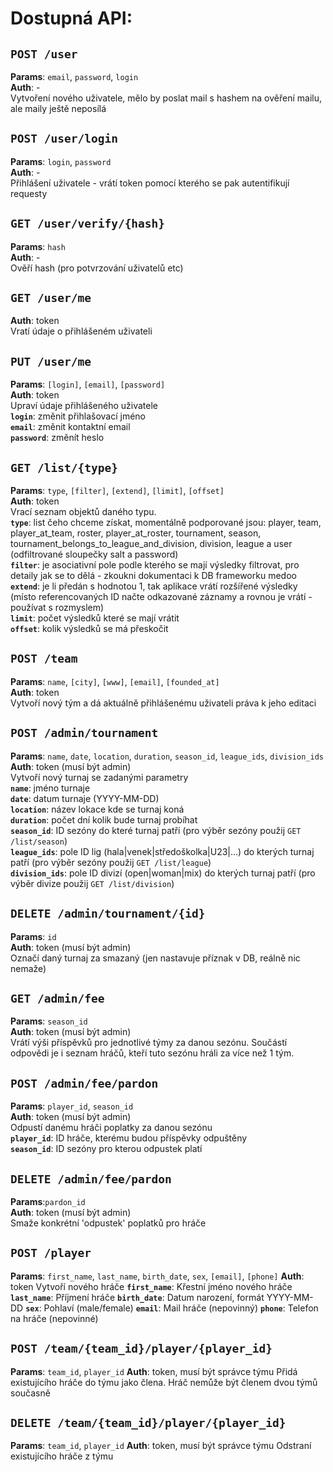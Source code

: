# Dostupná API:
## `POST /user`
**Params**: `email`, `password`, `login`  
**Auth**: -  
Vytvoření nového uživatele, mělo by poslat mail s hashem na ověření mailu, ale maily ještě neposílá

## `POST /user/login`
**Params**: `login`, `password`  
**Auth**: -  
Přihlášení uživatele - vrátí token pomocí kterého se pak autentifikují requesty

## `GET /user/verify/{hash}`
**Params**: `hash`  
**Auth**: -  
Ověří hash (pro potvrzování uživatelů etc)

## `GET /user/me`
**Auth**: token  
Vratí údaje o přihlášeném uživateli

## `PUT /user/me`
**Params**: `[login]`, `[email]`, `[password]`  
**Auth**: token  
Upraví údaje přihlášeného uživatele  
**`login`**: změnit přihlašovací jméno  
**`email`**: změnit kontaktní email  
**`password`**: změnít heslo

## `GET /list/{type}`
**Params**: `type`, `[filter]`, `[extend]`, `[limit]`, `[offset]`  
**Auth**: token  
Vrací seznam objektů daného typu.  
**`type`**: list čeho chceme získat, momentálně podporované jsou: player, team, player_at_team, roster, player_at_roster, tournament, season, tournament_belongs_to_league_and_division,
division, league a user (odfiltrované sloupečky salt a password)  
**`filter`**: je asociativní pole podle kterého se mají výsledky filtrovat, pro detaily jak se to dělá - zkoukni dokumentaci k DB frameworku medoo  
**`extend`**: je li předán s hodnotou 1, tak aplikace vrátí rozšířené výsledky (místo referencovaných ID načte odkazované záznamy a rovnou je vrátí - používat s rozmyslem)  
**`limit`**: počet výsledků které se mají vrátit  
**`offset`**: kolik výsledků se má přeskočit

## `POST /team`
**Params**: `name`, `[city]`, `[www]`, `[email]`, `[founded_at]`  
**Auth**: token  
Vytvoří nový tým a dá aktuálně přihlášenému uživateli práva k jeho editaci

## `POST /admin/tournament`
**Params**: `name`, `date`, `location`, `duration`, `season_id`, `league_ids`, `division_ids`  
**Auth**: token (musí být admin)  
Vytvoří nový turnaj se zadanými parametry  
**`name`**: jméno turnaje  
**`date`**: datum turnaje (YYYY-MM-DD)  
**`location`**: název lokace kde se turnaj koná  
**`duration`**: počet dní kolik bude turnaj probíhat  
**`season_id`**: ID sezóny do které turnaj patří (pro výběr sezóny použij `GET /list/season`)  
**`league_ids`**: pole ID lig (hala|venek|středoškolka|U23|...) do kterých turnaj patří (pro výběr sezóny použij `GET /list/league`)  
**`division_ids`**: pole ID divizí (open|woman|mix) do kterých turnaj patří (pro výběr divize použij `GET /list/division`)

## `DELETE /admin/tournament/{id}`
**Params**: `id`  
**Auth**: token (musí být admin)  
Označí daný turnaj za smazaný (jen nastavuje příznak v DB, reálně nic nemaže)

## `GET /admin/fee`
**Params**: `season_id`  
**Auth**: token (musí být admin)  
Vrátí výši příspěvků pro jednotlivé týmy za danou sezónu. Součástí odpovědi je i seznam hráčů, kteří tuto sezónu hráli za více než 1 tým.

## `POST /admin/fee/pardon`
**Params**: `player_id`, `season_id`  
**Auth**: token (musí být admin)  
Odpustí danému hráči poplatky za danou sezónu  
**`player_id`**: ID hráče, kterému budou příspěvky odpuštěny  
**`season_id`**: ID sezóny pro kterou odpustek platí

## `DELETE /admin/fee/pardon`
**Params**:`pardon_id`  
**Auth**: token (musí být admin)  
Smaže konkrétní 'odpustek' poplatků pro hráče


## `POST /player`
**Params**: `first_name`, `last_name`, `birth_date`, `sex`, `[email]`, `[phone]`
**Auth**: token
Vytvoří nového hráče
**`first_name`**: Křestní jméno nového hráče
**`last_name`**: Příjmení hráče
**`birth_date`**: Datum narození, formát YYYY-MM-DD
**`sex`**: Pohlaví (male/female)
**`email`**: Mail hráče (nepovinný)
**`phone`**: Telefon na hráče (nepovinné)

## `POST /team/{team_id}/player/{player_id}`
**Params**: `team_id`, `player_id`
**Auth**: token, musí být správce týmu
Přidá existujícího hráče do týmu jako člena. Hráč nemůže být členem dvou týmů současně

## `DELETE /team/{team_id}/player/{player_id}`
**Params**: `team_id`, `player_id`
**Auth**: token, musí být správce týmu
Odstraní existujícího hráče z týmu
